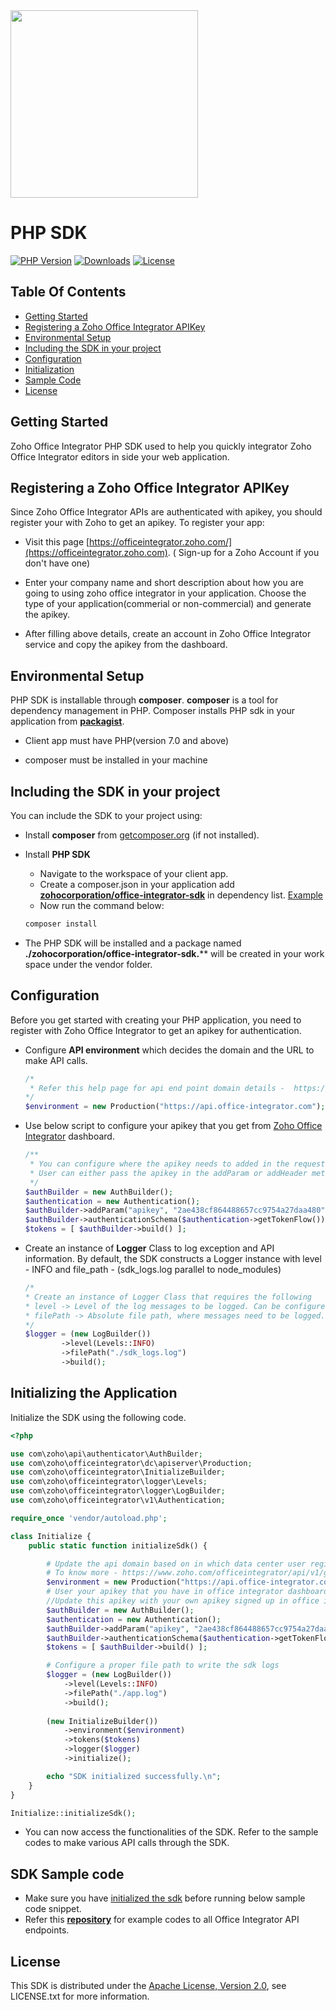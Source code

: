 <a href="https://zoho.com/catalyst/">
    <img width="300" src="https://www.zohowebstatic.com/sites/zweb/images/productlogos/officeintegrator.svg">
</a>

# PHP SDK

[![PHP Version](https://poser.pugx.org/zohocorporation/office-integrator-sdk/require/php)](https://packagist.org/packages/zohocorporation/office-integrator-sdk)
[![Downloads](https://poser.pugx.org/zohocorporation/office-integrator-sdk/d/total.svg)](https://packagist.org/packages/zohocorporation/office-integrator-sdk) [![License](https://poser.pugx.org/zohocorporation/office-integrator-sdk/license.svg)](https://packagist.org/packages/zohocorporation/office-integrator-sdk)

## Table Of Contents

* [Getting Started](#getting-Started)
* [Registering a Zoho Office Integrator APIKey](#registering-a-zoho-office-integrator-apikey)
* [Environmental Setup](#environmental-setup)
* [Including the SDK in your project](#including-the-sdk-in-your-project)
* [Configuration](#configuration)
* [Initialization](#initializing-the-application)
* [Sample Code](#sdk-sample-code)
* [License](#license)

## Getting Started

Zoho Office Integrator PHP SDK used to help you quickly integrator Zoho Office Integrator editors in side your web application.

## Registering a Zoho Office Integrator APIKey

Since Zoho Office Integrator APIs are authenticated with apikey, you should register your with Zoho to get an apikey. To register your app:

- Visit this page [https://officeintegrator.zoho.com/](https://officeintegrator.zoho.com). ( Sign-up for a Zoho Account if you don't have one)

- Enter your company name and short description about how you are going to using zoho office integrator in your application. Choose the type of your application(commerial or non-commercial) and generate the apikey.

- After filling above details, create an account in Zoho Office Integrator service and copy the apikey from the dashboard.

## Environmental Setup

PHP SDK is installable through **composer**. **composer** is a tool for dependency management in PHP. Composer installs PHP sdk in your application from **[packagist](https://packagist.org/packages/zohocorporation/office-integrator-sdk)**.

- Client app must have PHP(version 7.0 and above)

- composer must be installed in your machine

## Including the SDK in your project

You can include the SDK to your project using:

- Install **composer** from [getcomposer.org](https://getcomposer.org/download/) (if not installed).

- Install **PHP SDK**
    - Navigate to the workspace of your client app.
    - Create a composer.json in your application add [**zohocorporation/office-integrator-sdk**](https://packagist.org/packages/zohocorporation/office-integrator-sdk) in dependency list. [Example](https://github.com/zoho/office-integrator-php-sdk-examples/blob/main/composer.json#L15)
    - Now run the command below:

    ```sh
    composer install
    ```
- The PHP SDK will be installed and a package named **./zohocorporation/office-integrator-sdk.**** will be created in your work space under the vendor folder.


## Configuration

Before you get started with creating your PHP application, you need to register with Zoho Office Integrator to get an apikey for authentication. 

- Configure **API environment** which decides the domain and the URL to make API calls.

    ```php
    /*
     * Refer this help page for api end point domain details -  https://www.zoho.com/officeintegrator/api/v1/getting-started.html
    */
    $environment = new Production("https://api.office-integrator.com");
    ```

- Use below script to configure your apikey that you get from [Zoho Office Integrator](https://officeintegrator.zoho.com) dashboard.

    ```php
    /**
     * You can configure where the apikey needs to added in the request object.
     * User can either pass the apikey in the addParam or addHeader method
     */
    $authBuilder = new AuthBuilder();
    $authentication = new Authentication();
    $authBuilder->addParam("apikey", "2ae438cf864488657cc9754a27daa480");
    $authBuilder->authenticationSchema($authentication->getTokenFlow());
    $tokens = [ $authBuilder->build() ];
    ```

- Create an instance of **Logger** Class to log exception and API information. By default, the SDK constructs a Logger instance with level - INFO and file_path - (sdk_logs.log parallel to node_modules)

    ```php
    /*
    * Create an instance of Logger Class that requires the following
    * level -> Level of the log messages to be logged. Can be configured by typing Levels "." and choose any level from the list displayed.
    * filePath -> Absolute file path, where messages need to be logged.
    */
    $logger = (new LogBuilder())
            ->level(Levels::INFO)
            ->filePath("./sdk_logs.log")
            ->build();
    ```

## Initializing the Application

Initialize the SDK using the following code.

```php
<?php

use com\zoho\api\authenticator\AuthBuilder;
use com\zoho\officeintegrator\dc\apiserver\Production;
use com\zoho\officeintegrator\InitializeBuilder;
use com\zoho\officeintegrator\logger\Levels;
use com\zoho\officeintegrator\logger\LogBuilder;
use com\zoho\officeintegrator\v1\Authentication;

require_once 'vendor/autoload.php';

class Initialize {
    public static function initializeSdk() {

        # Update the api domain based on in which data center user register your apikey
        # To know more - https://www.zoho.com/officeintegrator/api/v1/getting-started.html
        $environment = new Production("https://api.office-integrator.com");
        # User your apikey that you have in office integrator dashboard
        //Update this apikey with your own apikey signed up in office inetgrator service
        $authBuilder = new AuthBuilder();
        $authentication = new Authentication();
        $authBuilder->addParam("apikey", "2ae438cf864488657cc9754a27daa480");
        $authBuilder->authenticationSchema($authentication->getTokenFlow());
        $tokens = [ $authBuilder->build() ];

        # Configure a proper file path to write the sdk logs
        $logger = (new LogBuilder())
            ->level(Levels::INFO)
            ->filePath("./app.log")
            ->build();
        
        (new InitializeBuilder())
            ->environment($environment)
            ->tokens($tokens)
            ->logger($logger)
            ->initialize();

        echo "SDK initialized successfully.\n";
    }
}

Initialize::initializeSdk();
```

- You can now access the functionalities of the SDK. Refer to the sample codes to make various API calls through the SDK.

## SDK Sample code

- Make sure you have [initialized the sdk](#initializing-the-application) before running below sample code snippet.
- Refer this **[repository](https://github.com/zoho/office-integrator-php-sdk-examples)** for example codes to all Office Integrator API endpoints.

## License

This SDK is distributed under the [Apache License, Version 2.0](http://www.apache.org/licenses/LICENSE-2.0), see LICENSE.txt for more information.
